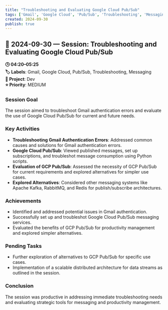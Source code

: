 ```yaml
---
title: "Troubleshooting and Evaluating Google Cloud Pub/Sub"
tags: ['Gmail', 'Google Cloud', 'Pub/Sub', 'Troubleshooting', 'Messaging']
created: 2024-09-30
publish: true
---
```


## 📅 2024-09-30 — Session: Troubleshooting and Evaluating Google Cloud Pub/Sub

**🕒 04:20–05:25**  
**🏷️ Labels**: Gmail, Google Cloud, Pub/Sub, Troubleshooting, Messaging  
**📂 Project**: Dev  
**⭐ Priority**: MEDIUM  


### Session Goal
The session aimed to troubleshoot Gmail authentication errors and evaluate the use of Google Cloud Pub/Sub for current and future needs.

### Key Activities
- **Troubleshooting Gmail Authentication Errors**: Addressed common causes and solutions for Gmail authentication errors.
- **Google Cloud Pub/Sub**: Viewed published messages, set up subscriptions, and troubleshot message consumption using Python scripts.
- **Evaluation of GCP Pub/Sub**: Assessed the necessity of GCP Pub/Sub for current requirements and explored alternatives for simpler use cases.
- **Explored Alternatives**: Considered other messaging systems like Apache Kafka, RabbitMQ, and Redis for publish/subscribe architectures.

### Achievements
- Identified and addressed potential issues in Gmail authentication.
- Successfully set up and troubleshot Google Cloud Pub/Sub messaging services.
- Evaluated the benefits of GCP Pub/Sub for productivity management and explored simpler alternatives.

### Pending Tasks
- Further exploration of alternatives to GCP Pub/Sub for specific use cases.
- Implementation of a scalable distributed architecture for data streams as outlined in the session.

### Conclusion
The session was productive in addressing immediate troubleshooting needs and evaluating strategic tools for messaging and productivity management.

